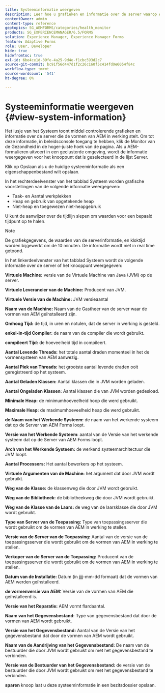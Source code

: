 ```yaml
---
title: Systeeminformatie weergeven
description: Leer hoe u grafieken en informatie over de server waarop AEM-formulieren worden uitgevoerd, kunt bekijken.
contentOwner: admin
content-type: reference
geptopics: SG_AEMFORMS/categories/health_monitor
products: SG_EXPERIENCEMANAGER/6.5/FORMS
solution: Experience Manager, Experience Manager Forms
feature: Adaptive Forms
role: User, Developer
hide: true
hidefromtoc: true
exl-id: 6be4ce1d-39fe-4a25-9d4e-f1cbc593d2c7
source-git-commit: bc91f56d447d1f2c26c160f5c414fd0e6054f84c
workflow-type: tm+mt
source-wordcount: '541'
ht-degree: 0%

---
```


# Systeeminformatie weergeven {#view-system-information}

Het lusje van het Systeem toont middel controlerende grafieken en informatie over de server die de vormen van AEM in werking stelt. Om tot deze informatie, in beleidsconsole toegang te hebben, klik de Monitor van de Gezondheid in de hoger-juiste hoek van de pagina. Als u AEM-formulieren uitvoert in een geclusterde omgeving, wordt de informatie weergegeven voor het knooppunt dat is geselecteerd in de lijst Server.

Klik op Opslaan als u de huidige systeeminformatie als een eigenschappenbestand wilt opslaan.

In het rechterdeelvenster van het tabblad Systeem worden grafische voorstellingen van de volgende informatie weergegeven:

* Taak- en Aantal werkplekken
* Heap en gebruik van opgetekende heap
* Niet-heap en toegewezen niet-heapgebruik

U kunt de aanwijzer over de tijdlijn slepen om waarden voor een bepaald tijdpunt op te halen.

>[!NOTE]
>
>De grafiekgegevens, de waarden van de serverinformatie, en kloktijd worden bijgewerkt om de 10 minuten. De informatie wordt niet in real time getoond.

In het linkerdeelvenster van het tabblad Systeem wordt de volgende informatie over de server of het knooppunt weergegeven:

**Virtuele Machine:** versie van de Virtuele Machine van Java (JVM) op de server.

**Virtuele Leverancier van de Machine:** Producent van JVM.

**Virtuele Versie van de Machine:** JVM versieaantal

**Naam van de Machine:** Naam van de Gastheer van de server waar de vormen van AEM geïnstalleerd zijn.

**Omhoog Tijd:** de tijd, in uren en notulen, dat de server in werking is gesteld.

**enkel-in-tijd Compiler:** de naam van de compiler die wordt gebruikt.

**compileert Tijd:** de hoeveelheid tijd in compileert.

**Aantal Levende Threads:** het totale aantal draden momenteel in het de vormensysteem van AEM aanwezig.

**Aantal Piek van Threads:** het grootste aantal levende draden ooit geregistreerd op het systeem.

**Aantal Geladen Klassen:** Aantal klassen die in JVM worden geladen.

**Aantal Ongeladen Klassen:** Aantal klassen die van JVM worden gedesload.

**Minimale Heap:** de minimumhoeveelheid hoop die werd gebruikt.

**Maximale Heap:** de maximumhoeveelheid heap die werd gebruikt.

**de Naam van het Werkende Systeem:** de naam van het werkende systeem dat op de Server van AEM Forms loopt.

**Versie van het Werkende Systeem:** aantal van de Versie van het werkende systeem dat op de Server van AEM Forms loopt.

**Arch van het Werkende Systeem:** de werkend systeemarchitectuur die JVM loopt.

**Aantal Processors:** Het aantal bewerkers op het systeem.

**Virtuele Argumenten van de Machine:** het argument dat door JVM wordt gebruikt.

**Weg van de Klasse:** de klassenweg die door JVM wordt gebruikt.

**Weg van de Bibliotheek:** de bibliotheekweg die door JVM wordt gebruikt.

**Weg van de Klasse van de Laars:** de weg van de laarsklasse die door JVM wordt gebruikt.

**Type van Server van de Toepassing:** Type van toepassingsserver die wordt gebruikt om de vormen van AEM in werking te stellen.

**Versie van de Server van de Toepassing:** Aantal van de versie van de toepassingsserver die wordt gebruikt om de vormen van AEM in werking te stellen.

**Verkoper van de Server van de Toepassing:** Producent van de toepassingsserver die wordt gebruikt om de vormen van AEM in werking te stellen.

**Datum van de Installatie:** Datum (in jjjj-mm-dd formaat) dat de vormen van AEM werden geïnstalleerd.

**de vormenversie van AEM:** Versie van de vormen van AEM die geïnstalleerd is.

**Versie van het Reparatie:** AEM vormt flardaantal.

**Naam van het Gegevensbestand:** Type van gegevensbestand dat door de vormen van AEM wordt gebruikt.

**Versie van het Gegevensbestand:** Aantal van de Versie van het gegevensbestand dat door de vormen van AEM wordt gebruikt.

**Naam van de Aandrijving van het Gegevensbestand:** De naam van de bestuurder die door JVM wordt gebruikt om met het gegevensbestand te verbinden.

**Versie van de Bestuurder van het Gegevensbestand:** de versie van de bestuurder die door JVM wordt gebruikt om met het gegevensbestand te verbinden.

**sparen** knoop laat u deze systeeminformatie in een bezitsdossier opslaan.
